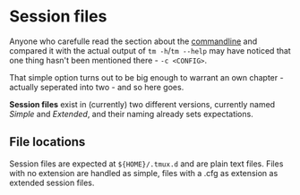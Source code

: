 # Session files
Anyone who carefulle read the section about the
[commandline](commandline.md) and compared it with the actual output
of `tm -h`/`tm --help` may have noticed that one thing hasn't been
mentioned there - `-c <CONFIG>`.

That simple option turns out to be big enough to warrant an own
chapter - actually seperated into two - and so here goes.

**Session files** exist in (currently) two different versions,
currently named *Simple* and *Extended*, and their naming already
sets expectations.

## File locations
Session files are expected at `${HOME}/.tmux.d` and are plain text
files. Files with no extension are handled as simple, files with a
.cfg as extension as extended session files.
